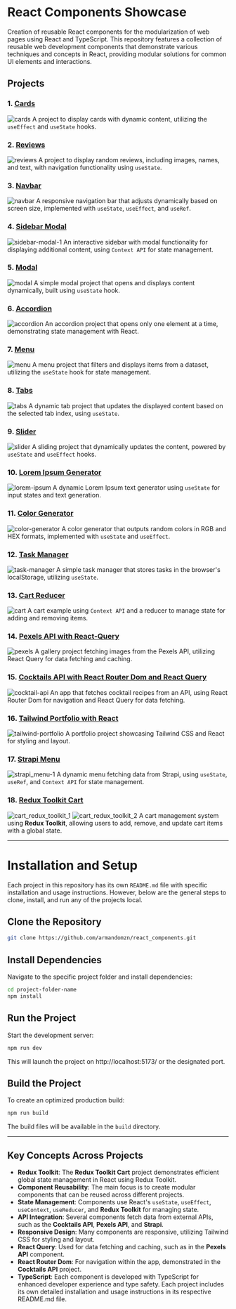 # React Components Showcase
Creation of reusable React components for the modularization of web pages using React and TypeScript. This repository features a collection of reusable web development components that demonstrate various techniques and concepts in React, providing modular solutions for common UI elements and interactions.

## Projects

### 1. [Cards](https://beautiful-tiramisu-b20117.netlify.app/)
![cards](https://github.com/user-attachments/assets/148e0244-399b-4f7c-88f6-8cd60e00c8c5)
A project to display cards with dynamic content, utilizing the `useEffect` and `useState` hooks.

### 2. [Reviews](https://sage-crisp-b4c150.netlify.app/)
![reviews](https://github.com/user-attachments/assets/554d28c3-d365-4165-8cd3-015e8093124b)
A project to display random reviews, including images, names, and text, with navigation functionality using `useState`.

### 3. [Navbar](https://comforting-faloodeh-6bd6c6.netlify.app/)
![navbar](https://github.com/user-attachments/assets/8d12f519-455c-4ac4-8268-0a50140cd4fd)
A responsive navigation bar that adjusts dynamically based on screen size, implemented with `useState`, `useEffect`, and `useRef`.

### 4. [Sidebar Modal](https://graceful-pothos-48b1d5.netlify.app/)
![sidebar-modal-1](https://github.com/user-attachments/assets/9ee10ddc-e06a-4a14-97a6-ebc8c1821c45)
An interactive sidebar with modal functionality for displaying additional content, using `Context API` for state management.

### 5. [Modal](https://boisterous-tapioca-5dc5a2.netlify.app/)
![modal](https://github.com/user-attachments/assets/900422a8-1839-4209-b360-0cd268edbe00)
A simple modal project that opens and displays content dynamically, built using `useState` hook.

### 6. [Accordion](https://unique-truffle-f87e44.netlify.app/)
![accordion](https://github.com/user-attachments/assets/aab28152-b4d1-4fef-97da-823e4bb3e79c)
An accordion project that opens only one element at a time, demonstrating state management with React.

### 7. [Menu](https://magnificent-sundae-57951c.netlify.app/)
![menu](https://github.com/user-attachments/assets/42ddc000-4083-45f2-9d29-9953c9309ba8)
A menu project that filters and displays items from a dataset, utilizing the `useState` hook for state management.

### 8. [Tabs](https://stellular-cobbler-1e47a7.netlify.app/)
![tabs](https://github.com/user-attachments/assets/7b97c783-065d-454f-9eac-ad710242447f)
A dynamic tab project that updates the displayed content based on the selected tab index, using `useState`.

### 9. [Slider](https://glowing-bubblegum-a992ff.netlify.app/)
![slider](https://github.com/user-attachments/assets/ce4e05f1-02b6-4908-9f57-373f1e950234)
A sliding project that dynamically updates the content, powered by `useState` and `useEffect` hooks.

### 10. [Lorem Ipsum Generator](https://lustrous-gingersnap-a23de8.netlify.app/)
![lorem-ipsum](https://github.com/user-attachments/assets/ea64480b-8f8b-4164-b212-23a28ab5d204)
A dynamic Lorem Ipsum text generator using `useState` for input states and text generation.

### 11. [Color Generator](https://golden-pasca-f1b1a8.netlify.app/)
![color-generator](https://github.com/user-attachments/assets/8b64eb49-31f0-4ed0-a702-5717a39aadf6)
A color generator that outputs random colors in RGB and HEX formats, implemented with `useState` and `useEffect`.

### 12. [Task Manager](https://strong-druid-eb378d.netlify.app/)
![task-manager](https://github.com/user-attachments/assets/bcb53dc1-e0ef-4f88-8020-4b15e6a61f3d)
A simple task manager that stores tasks in the browser's localStorage, utilizing `useState`.

### 13. [Cart Reducer](https://sunny-queijadas-9e66a2.netlify.app/)
![cart](https://github.com/user-attachments/assets/e511cce5-90d2-4a75-9792-213d1a11aae1)
A cart example using `Context API` and a reducer to manage state for adding and removing items.

### 14. [Pexels API with React-Query](https://sprightly-taffy-402a24.netlify.app/)
![pexels](https://github.com/user-attachments/assets/6ac76b76-d152-4bb0-96f7-aa5c2be218f8)
A gallery project fetching images from the Pexels API, utilizing React Query for data fetching and caching.

### 15. [Cocktails API with React Router Dom and React Query](https://incredible-cuchufli-f6e6bd.netlify.app/)
![cocktail-api](https://github.com/user-attachments/assets/d4582a21-17a1-48a4-baa4-dc6731d51cb2)
An app that fetches cocktail recipes from an API, using React Router Dom for navigation and React Query for data fetching.

### 16. [Tailwind Portfolio with React](https://sprightly-hummingbird-355115.netlify.app/)
![tailwind-portfolio](https://github.com/user-attachments/assets/6ca32f71-5935-4f17-9f81-b20522f74a1b)
A portfolio project showcasing Tailwind CSS and React for styling and layout.

### 17. [Strapi Menu](https://ornate-dragon-6c5bb2.netlify.app/)
![strapi_menu-1](https://github.com/user-attachments/assets/7530f046-78cf-46c5-b0db-388ad6032968)
A dynamic menu fetching data from Strapi, using `useState`, `useRef`, and `Context API` for state management.

### 18. [Redux Toolkit Cart](https://redux-toolkit-cart.netlify.app/)
![cart_redux_toolkit_1](https://github.com/user-attachments/assets/ed91c334-d498-4dc0-9730-8efbe087312d)
![cart_redux_toolkit_2](https://github.com/user-attachments/assets/d4a78a23-9ea0-4636-882f-93a68bff4365)
A cart management system using **Redux Toolkit**, allowing users to add, remove, and update cart items with a global state.

---

# Installation and Setup
Each project in this repository has its own `README.md` file with specific installation and usage instructions. However, below are the general steps to clone, install, and run any of the projects local.

## Clone the Repository
```sh
git clone https://github.com/armandomzn/react_components.git
```
## Install Dependencies
Navigate to the specific project folder and install dependencies:
```sh
cd project-folder-name
npm install 
```
## Run the Project
Start the development server:
```sh
npm run dev 
```
This will launch the project on http://localhost:5173/ or the designated port.
## Build the Project
To create an optimized production build:
```sh
npm run build
```
The build files will be available in the `build` directory.

---

## Key Concepts Across Projects

  - **Redux Toolkit**: The **Redux Toolkit Cart** project demonstrates efficient global state management in React using Redux Toolkit.
  - **Component Reusability**: The main focus is to create modular components that can be reused across different projects.
  - **State Management**: Components use React's `useState`, `useEffect`, `useContext`, `useReducer`, and **Redux Toolkit** for managing state.
  - **API Integration**: Several components fetch data from external APIs, such as the **Cocktails API**, **Pexels API**, and **Strapi**.
  - **Responsive Design**: Many components are responsive, utilizing Tailwind CSS for styling and layout.
  - **React Query**: Used for data fetching and caching, such as in the **Pexels API** component.
  - **React Router Dom**: For navigation within the app, demonstrated in the **Cocktails API** project.
  - **TypeScript**: Each component is developed with TypeScript for enhanced developer experience and type safety.
Each project includes its own detailed installation and usage instructions in its respective README.md file.
